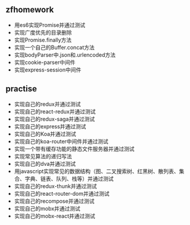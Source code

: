## zfhomework

- 用es6实现Promise并通过测试
- 实现广度优先的目录删除
- 实现Promise.finally方法
- 实现一个自己的Buffer.concat方法
- 实现bodyParser中.json和.urlencoded方法
- 实现cookie-parser中间件
- 实现express-session中间件

## practise
- 实现自己的redux并通过测试
- 实现自己的react-redux并通过测试
- 实现自己的redux-saga并通过测试
- 实现自己的express并通过测试
- 实现自己的Koa并通过测试
- 实现自己的koa-router中间件并通过测试
- 实现一个带有缓存功能的静态文件服务器并通过测试
- 实现常见算法的递归写法
- 实现自己的dva并通过测试
- 用javascript实现常见的数据结构（图、二叉搜索树、红黑树、散列表、集合、字典、链表、队列、栈等）并通过测试
- 实现自己的redux-thunk并通过测试
- 实现自己的react-router-dom并通过测试
- 实现自己的recompose并通过测试
- 实现自己的mobx并通过测试
- 实现自己的mobx-react并通过测试